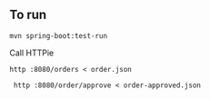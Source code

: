 ## To run

```
mvn spring-boot:test-run
```

Call HTTPie

```
http :8080/orders < order.json 
```

```
 http :8080/order/approve < order-approved.json
```